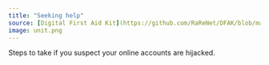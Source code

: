 ```yaml
---
title: "Seeking help"
source: [Digital First Aid Kit](https://github.com/RaReNet/DFAK/blob/master/SecureCommunication.md)
image: unit.png
---
```


Steps to take if you suspect your online accounts are hijacked.
